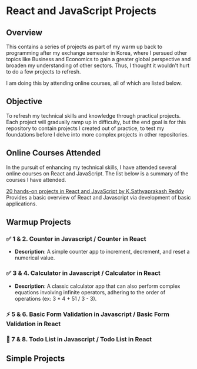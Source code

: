 # React and JavaScript Projects

## Overview
This contains a series of projects as part of my warm up back to programming after my exchange semester in Korea, where I persued other topics like Business and Economics to gain a greater global perspective and broaden my understanding of other sectors. Thus, I thought it wouldn't hurt to do a few projects to refresh.

I am doing this by attending online courses, all of which are listed below.

## Objective
To refresh my technical skills and knowledge through practical projects. Each project will gradually ramp up in difficulty, but the end goal is for this repository to contain projects I created out of practice, to test my foundations before I delve into more complex projects in other repositories. 

## Online Courses Attended
In the pursuit of enhancing my technical skills, I have attended several online courses on React and JavaScript. The list below is a summary of the courses I have attended.

[20 hands-on projects in React and JavaScript by K.Sathyaprakash Reddy](https://www.udemy.com/course/build-20-hands-on-projects-in-react-and-javascript/#reviews) Provides a basic overview of React and Javascript via development of basic applications.

## Warmup Projects
### ✅ 1 & 2. Counter in Javascript / Counter in React
- **Description**: A simple counter app to increment, decrement, and reset a numerical value.

### ✅ 3 & 4. Calculator in Javascript / Calculator in React
- **Description**: A classic calculator app that can also perform complex equations involving infinite operators, adhering to the order of operations (ex: 3 * 4 + 51 / 3 - 3).

### ⚡ 5 & 6. Basic Form Validation in Javascript / Basic Form Validation in React

### 🔴 7 & 8. Todo List in Javascript / Todo List in React

## Simple Projects
